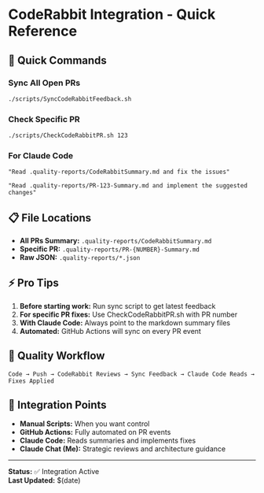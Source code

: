 # CodeRabbit Integration - Quick Reference

## 🚀 Quick Commands

### Sync All Open PRs
```bash
./scripts/SyncCodeRabbitFeedback.sh
```

### Check Specific PR
```bash
./scripts/CheckCodeRabbitPR.sh 123
```

### For Claude Code
```
"Read .quality-reports/CodeRabbitSummary.md and fix the issues"
```

```
"Read .quality-reports/PR-123-Summary.md and implement the suggested changes"
```

## 📋 File Locations

- **All PRs Summary:** `.quality-reports/CodeRabbitSummary.md`
- **Specific PR:** `.quality-reports/PR-{NUMBER}-Summary.md`
- **Raw JSON:** `.quality-reports/*.json`

## ⚡ Pro Tips

1. **Before starting work:** Run sync script to get latest feedback
2. **For specific PR fixes:** Use CheckCodeRabbitPR.sh with PR number
3. **With Claude Code:** Always point to the markdown summary files
4. **Automated:** GitHub Actions will sync on every PR event

## 🎯 Quality Workflow

```
Code → Push → CodeRabbit Reviews → Sync Feedback → Claude Code Reads → Fixes Applied
```

## 🔄 Integration Points

- **Manual Scripts:** When you want control
- **GitHub Actions:** Fully automated on PR events
- **Claude Code:** Reads summaries and implements fixes
- **Claude Chat (Me):** Strategic reviews and architecture guidance

---

**Status:** ✅ Integration Active  
**Last Updated:** $(date)
